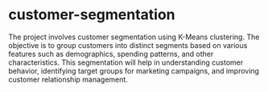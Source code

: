 # customer-segmentation

The project involves customer segmentation using K-Means clustering. The objective is to group customers into distinct segments based on various features such as demographics, spending patterns, and other characteristics. This segmentation will help in understanding customer behavior, identifying target groups for marketing campaigns, and improving customer relationship management.
